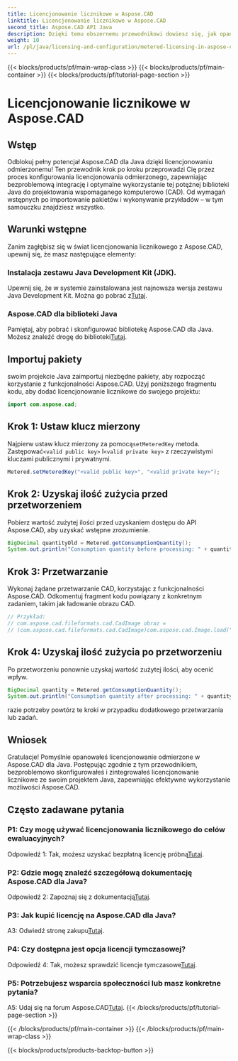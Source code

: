 ```yaml
---
title: Licencjonowanie licznikowe w Aspose.CAD
linktitle: Licencjonowanie licznikowe w Aspose.CAD
second_title: Aspose.CAD API Java
description: Dzięki temu obszernemu przewodnikowi dowiesz się, jak opanować licencjonowanie odmierzone w Aspose.CAD dla Java. Zoptymalizuj przetwarzanie CAD pod kątem wydajności i opłacalności.
weight: 10
url: /pl/java/licensing-and-configuration/metered-licensing-in-aspose-cad/
---
```


{{< blocks/products/pf/main-wrap-class >}}
{{< blocks/products/pf/main-container >}}
{{< blocks/products/pf/tutorial-page-section >}}

# Licencjonowanie licznikowe w Aspose.CAD

## Wstęp

Odblokuj pełny potencjał Aspose.CAD dla Java dzięki licencjonowaniu odmierzonemu! Ten przewodnik krok po kroku przeprowadzi Cię przez proces konfigurowania licencjonowania odmierzonego, zapewniając bezproblemową integrację i optymalne wykorzystanie tej potężnej biblioteki Java do projektowania wspomaganego komputerowo (CAD). Od wymagań wstępnych po importowanie pakietów i wykonywanie przykładów – w tym samouczku znajdziesz wszystko.

## Warunki wstępne

Zanim zagłębisz się w świat licencjonowania licznikowego z Aspose.CAD, upewnij się, że masz następujące elementy:

### Instalacja zestawu Java Development Kit (JDK).

 Upewnij się, że w systemie zainstalowana jest najnowsza wersja zestawu Java Development Kit. Można go pobrać z[Tutaj](https://www.oracle.com/java/technologies/javase-downloads.html).

### Aspose.CAD dla biblioteki Java

 Pamiętaj, aby pobrać i skonfigurować bibliotekę Aspose.CAD dla Java. Możesz znaleźć drogę do biblioteki[Tutaj](https://releases.aspose.com/cad/java/).

## Importuj pakiety

swoim projekcie Java zaimportuj niezbędne pakiety, aby rozpocząć korzystanie z funkcjonalności Aspose.CAD. Użyj poniższego fragmentu kodu, aby dodać licencjonowanie licznikowe do swojego projektu:

```java
import com.aspose.cad;
```

## Krok 1: Ustaw klucz mierzony

 Najpierw ustaw klucz mierzony za pomocą`setMeteredKey` metoda. Zastępować`<valid public key>` I`<valid private key>` z rzeczywistymi kluczami publicznymi i prywatnymi.

```java
Metered.setMeteredKey("<valid public key>", "<valid private key>");
```

## Krok 2: Uzyskaj ilość zużycia przed przetworzeniem

Pobierz wartość zużytej ilości przed uzyskaniem dostępu do API Aspose.CAD, aby uzyskać wstępne zrozumienie.

```java
BigDecimal quantityOld = Metered.getConsumptionQuantity();
System.out.println("Consumption quantity before processing: " + quantityOld);
```

## Krok 3: Przetwarzanie

Wykonaj żądane przetwarzanie CAD, korzystając z funkcjonalności Aspose.CAD. Odkomentuj fragment kodu powiązany z konkretnym zadaniem, takim jak ładowanie obrazu CAD.

```java
// Przykład:
// com.aspose.cad.fileformats.cad.CadImage obraz =
// (com.aspose.cad.fileformats.cad.CadImage)com.aspose.cad.Image.load("BlockRefDgn.dwg");
```

## Krok 4: Uzyskaj ilość zużycia po przetworzeniu

Po przetworzeniu ponownie uzyskaj wartość zużytej ilości, aby ocenić wpływ.

```java
BigDecimal quantity = Metered.getConsumptionQuantity();
System.out.println("Consumption quantity after processing: " + quantity);
```

razie potrzeby powtórz te kroki w przypadku dodatkowego przetwarzania lub zadań.

## Wniosek

Gratulacje! Pomyślnie opanowałeś licencjonowanie odmierzone w Aspose.CAD dla Java. Postępując zgodnie z tym przewodnikiem, bezproblemowo skonfigurowałeś i zintegrowałeś licencjonowanie licznikowe ze swoim projektem Java, zapewniając efektywne wykorzystanie możliwości Aspose.CAD.

## Często zadawane pytania

### P1: Czy mogę używać licencjonowania licznikowego do celów ewaluacyjnych?

 Odpowiedź 1: Tak, możesz uzyskać bezpłatną licencję próbną[Tutaj](https://releases.aspose.com/).

### P2: Gdzie mogę znaleźć szczegółową dokumentację Aspose.CAD dla Java?

 Odpowiedź 2: Zapoznaj się z dokumentacją[Tutaj](https://reference.aspose.com/cad/java/).

### P3: Jak kupić licencję na Aspose.CAD dla Java?

 A3: Odwiedź stronę zakupu[Tutaj](https://purchase.aspose.com/buy).

### P4: Czy dostępna jest opcja licencji tymczasowej?

 Odpowiedź 4: Tak, możesz sprawdzić licencje tymczasowe[Tutaj](https://purchase.aspose.com/temporary-license/).

### P5: Potrzebujesz wsparcia społeczności lub masz konkretne pytania?

 A5: Udaj się na forum Aspose.CAD[Tutaj](https://forum.aspose.com/c/cad/19).
{{< /blocks/products/pf/tutorial-page-section >}}

{{< /blocks/products/pf/main-container >}}
{{< /blocks/products/pf/main-wrap-class >}}

{{< blocks/products/products-backtop-button >}}
